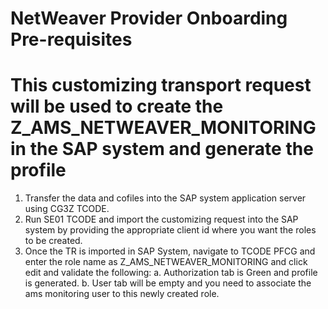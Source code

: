 # **NetWeaver Provider Onboarding Pre-requisites**
# This customizing transport request will be used to create the Z_AMS_NETWEAVER_MONITORING in the SAP system and generate the profile

1. Transfer the data and cofiles into the SAP system application server using CG3Z TCODE.
2. Run SE01 TCODE and import the customizing request into the SAP system by providing the appropriate client id 
where you want the roles to be created.
3. Once the TR is imported in SAP System, navigate to TCODE PFCG and enter the role name as Z_AMS_NETWEAVER_MONITORING 
and click edit and validate the following: 
    a. Authorization tab is Green and profile is generated.
    b. User tab will be empty and you need to associate the ams monitoring user to this newly created role.

